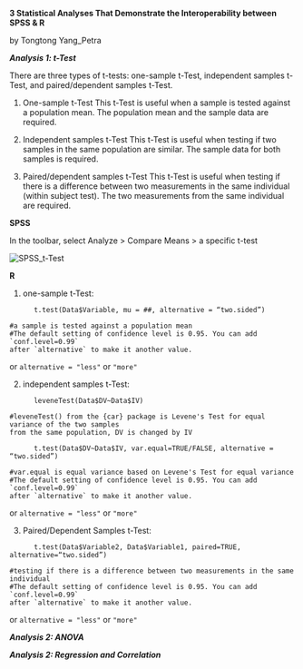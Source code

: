 **3 Statistical Analyses That Demonstrate the Interoperability between SPSS & R**

by Tongtong Yang_Petra


***Analysis 1: t-Test***

There are three types of t-tests: one-sample t-Test, independent samples t-Test, and paired/dependent samples t-Test.


1. One-sample t-Test
This t-Test is useful when a sample is tested against a population mean.
The population mean and the sample data are required.

2. Independent samples t-Test
This t-Test is useful when testing if two samples in the same population are similar.
The sample data for both samples is required.

   
3. Paired/dependent samples t-Test
This t-Test is useful when testing if there is a difference between two measurements in the same individual (within subject test).
The two measurements from the same individual are required.





**SPSS**

In the toolbar, select Analyze > Compare Means > a specific t-test

![SPSS_t-Test](https://github.com/petrayang2002/InterStatHub/assets/155834271/315baa07-0bfb-4abb-9186-7614a0f5e1ea)




**R**
   1. one-sample t-Test: 
```
      t.test(Data$Variable, mu = ##, alternative = “two.sided”)

#a sample is tested against a population mean
#The default setting of confidence level is 0.95. You can add `conf.level=0.99`
after `alternative` to make it another value.
```
or `alternative = "less"` or `"more"`


   2. independent samples t-Test:
```
      leveneTest(Data$DV~Data$IV)

#leveneTest() from the {car} package is Levene's Test for equal variance of the two samples
from the same population, DV is changed by IV

      t.test(Data$DV~Data$IV, var.equal=TRUE/FALSE, alternative = “two.sided”)

#var.equal is equal variance based on Levene's Test for equal variance
#The default setting of confidence level is 0.95. You can add `conf.level=0.99`
after `alternative` to make it another value.
```
or `alternative = "less"` or `"more"`


   3. Paired/Dependent Samples t-Test: 
```
      t.test(Data$Variable2, Data$Variable1, paired=TRUE, alternative=“two.sided”)

#testing if there is a difference between two measurements in the same individual
#The default setting of confidence level is 0.95. You can add `conf.level=0.99`
after `alternative` to make it another value.
```
or `alternative = "less"` or `"more"`




***Analysis 2: ANOVA***





***Analysis 2: Regression and Correlation***
